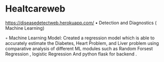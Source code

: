 # Healtcareweb
https://diseasedetectweb.herokuapp.com/
 • Detection and Diagnostics ( Machine Learning)
 
◦ Machine Learning Model: Created a regression model which is able to accurately estimate the Diabetes, Heart
Problem, and Liver problem using comparative analysis of different ML modules such as Random Forsest Regression
, logistic Regression And python flask for backend .
